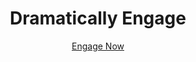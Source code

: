 <!DOCTYPE html>
<html lang="en">
<head>
    <meta charset="utf-8">
    <title>Welcome</title>
</head>
<body>
	<!-- Header -->
    <header>
        <div class="header-content">
            <div class="header-content-inner">
                <h1>Dramatically Engage</h1>
                <a href="https://harry2898.github.io/loginportal" class="btn btn-primary btn-lg">Engage Now</a>
            </div>
        </div>
    </header>
</body>
</html>
